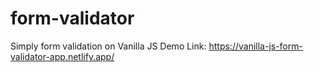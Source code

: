 # form-validator
Simply form validation on Vanilla JS
Demo Link: https://vanilla-js-form-validator-app.netlify.app/
